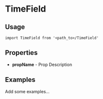 # TimeField

## Usage

```
import TimeField from '<path_to>/TimeField'
```

## Properties

* **propName** - Prop Description

## Examples

Add some examples...
